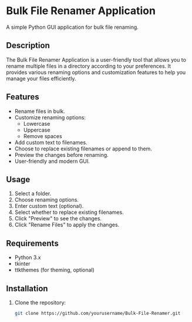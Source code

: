 # Bulk File Renamer Application

A simple Python GUI application for bulk file renaming.

## Description

The Bulk File Renamer Application is a user-friendly tool that allows you to rename multiple files in a directory according to your preferences. It provides various renaming options and customization features to help you manage your files efficiently.

## Features

- Rename files in bulk.
- Customize renaming options:
  - Lowercase
  - Uppercase
  - Remove spaces
- Add custom text to filenames.
- Choose to replace existing filenames or append to them.
- Preview the changes before renaming.
- User-friendly and modern GUI.

## Usage

1. Select a folder.
2. Choose renaming options.
3. Enter custom text (optional).
4. Select whether to replace existing filenames.
5. Click "Preview" to see the changes.
6. Click "Rename Files" to apply the changes.

## Requirements

- Python 3.x
- tkinter
- ttkthemes (for theming, optional)

## Installation

1. Clone the repository:

   ```bash
   git clone https://github.com/yourusername/Bulk-File-Renamer.git
